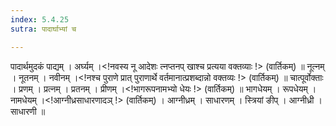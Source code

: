 ```yaml
---
index: 5.4.25
sutra: पादार्घाभ्यां च

---
```

 पादार्थमुदकं पाद्यम् । अर्घ्यम् ।<!नवस्य नू आदेशः त्नप्तनप् खाश्च प्रत्यया वक्तव्याः !> (वार्तिकम्) ॥ नूत्नम् । नूतनम् । नवीनम् ।<!नश्च पुराणे प्रात् पुराणार्थे वर्तमानात्प्रशब्दान्नो वक्तव्यः !> (वार्तिकम्) ॥ चात्पूर्वोक्ताः । प्रणम् । प्रत्नम् । प्रतनम् । प्रीणम् ।<!भागरूपनामभ्यो धेयः !> (वार्तिकम्) ॥ भागधेयम् । रूपधेयम् । नामधेयम् ।<!आग्नीध्रसाधारणादञ् !> (वार्तिकम्) । आग्नीध्रम् । साधारणम् । स्त्रियां ङीप् । आग्नीध्री । साधारणी ॥